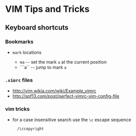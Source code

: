 VIM Tips and Tricks
===================



## Keyboard shortcuts

### Bookmarks

* `mark` locations

 	+ `ma` -- set the mark `a` at the current position
 	+ ```a`` -- jump to mark `a`

### `.vimrc` files

- http://vim.wikia.com/wiki/Example_vimrc
- http://spf13.com/post/perfect-vimrc-vim-config-file

### vim tricks

* for a case insensitive search use the `\c` escape sequence

		/\ccopyright

